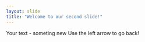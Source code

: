 ```yaml
---
layout: slide
title: "Welcome to our second slide!"
---
```

Your text - someting new
Use the left arrow to go back!

